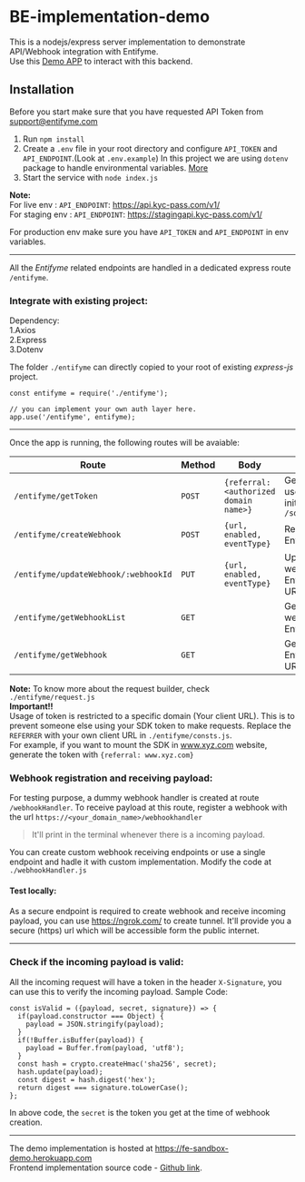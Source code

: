 # BE-implementation-demo
This is a nodejs/express server implementation to demonstrate API/Webhook integration with Entifyme.  
Use this [Demo APP](https://fe-sandbox-demo.herokuapp.com) to interact with this backend.  

## Installation  
Before you start make sure that you have requested API Token from support@entifyme.com  
1. Run `npm install`  
2. Create a `.env` file in your root directory and configure `API_TOKEN` and `API_ENDPOINT`.(Look at `.env.example`)
In this project we are using `dotenv` package to handle environmental variables. [More](https://www.npmjs.com/package/dotenv)
3. Start the service with `node index.js`  

**Note:**  
For live env : `API_ENDPOINT`: https://api.kyc-pass.com/v1/  
For staging env : `API_ENDPOINT`: https://stagingapi.kyc-pass.com/v1/

For production env make sure you have `API_TOKEN` and `API_ENDPOINT` in env variables.  

---

All the *Entifyme* related endpoints are handled in a dedicated express route `/entifyme`.  

### Integrate with existing project:  
Dependency:  
1.Axios  
2.Express  
3.Dotenv  

The folder `./entifyme` can directly copied to your root of existing *express-js* project.  
```
const entifyme = require('./entifyme');

// you can implement your own auth layer here.
app.use('/entifyme', entifyme);
```

---

Once the app is running, the following routes will be avaiable:  


| Route  | Method  | Body | Description  |
|---|---|---|---|
| `/entifyme/getToken`  | `POST`  |  `{referral:<authorized domain name>}` | Generate a JWT token to use it on client side to initialize the SDK *<br>`/sdk-tokens`   |
| `/entifyme/createWebhook`  | `POST`  |  `{url, enabled, eventType}` | Register a webhook<br> Entifyme URL: `/webhooks` |
| `/entifyme/updateWebhook/:webhookId`  | `PUT`  | `{url, enabled, eventType}` | Update an existing webhook<br> Entifyme URL:`/webhooks/{webhookId}` |
| `/entifyme/getWebhookList`  | `GET`  |   | Get the list of registered webhooks<br> Entifyme URL:`/webhooks`  |
| `/entifyme/getWebhook`  | `GET`  |   | Get detail of a webhook<br> Entifyme URL:`/webhooks/{webhookId}` |

**Note:**  To know more about the request builder, check `./entifyme/request.js`  
**Important!!**  
Usage of token is restricted to a specific domain (Your client URL). This is to prevent someone else using your SDK token to make requests. Replace the `REFERRER` with your own client URL in `./entifyme/consts.js`.  
For example, if you want to mount the SDK in www.xyz.com website, generate the token with `{referral: www.xyz.com}`

### Webhook registration and receiving payload:  

For testing purpose, a dummy webhook handler is created at route `/webhookHandler`. To receive payload at this route, register a webhook with the url `https://<your_domain_name>/webhookhandler`  
> It'll print in the terminal whenever there is a incoming payload.

You can create custom webhook receiving endpoints or use a single endpoint and hadle it with custom implementation.
Modify the code at `./webhookHandler.js`  

#### Test locally:  
As a secure endpoint is required to create webhook and receive incoming payload, you can use https://ngrok.com/ to create tunnel. It'll provide you a secure (https) url which will be accessible form the public internet.  

---

### Check if the incoming payload is valid:  
All the incoming request will have a token in the header `X-Signature`, you can use this to verify the incoming payload.
Sample Code: 
```
const isValid = ({payload, secret, signature}) => {
  if(payload.constructor === Object) {
    payload = JSON.stringify(payload);
  }
  if(!Buffer.isBuffer(payload)) {
    payload = Buffer.from(payload, 'utf8');
  }
  const hash = crypto.createHmac('sha256', secret);
  hash.update(payload);
  const digest = hash.digest('hex');
  return digest === signature.toLowerCase();
};
```
In above code, the `secret` is the token you get at the time of webhook creation.  

---

The demo implementation is hosted at https://fe-sandbox-demo.herokuapp.com  
Frontend implementation source code - [Github link](https://github.com/kycpass/FE-integration-demo).  
